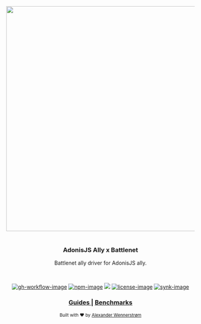 <div align="center">
  <img src="https://res.cloudinary.com/adonisjs/image/upload/q_100/v1558612869/adonis-readme_zscycu.jpg" width="600px">
</div>

<br />

<div align="center">
  <h3>AdonisJS Ally x Battlenet</h3>
  <p>
    Battlenet ally driver for AdonisJS ally.
  </p>
</div>

<br />

<div align="center">

[![gh-workflow-image]][gh-workflow-url] [![npm-image]][npm-url] ![][typescript-image] [![license-image]][license-url] [![synk-image]][synk-url]

</div>

<div align="center">
  <h3>
    <!--<a href="https://adonisjs.com">
      Website
    </a>
    <span> | </span>-->
    <a href="https://docs.adonisjs.com/guides/auth/social">
      Guides
    </a>
    <span> | </span>
    <!--<a href="CONTRIBUTING.md">
      Contributing
    </a>
    <span> | </span>-->
    <a href="benchmarks.md">
      Benchmarks
    </a>
  </h3>
</div>

<div align="center">
  <sub>Built with ❤︎ by <a href="https://twitter.com/AlexanderYW">Alexander Wennerstrøm</a>
</div>

[gh-workflow-image]: https://img.shields.io/github/workflow/status/alexanderyw/adonis-ally-battlenet/Node.js%20CI/main?style=for-the-badge
[gh-workflow-url]: https://github.com/alexanderyw/adonis-ally-battlenet/actions/workflows/test.yml "Github action"

[typescript-image]: https://img.shields.io/badge/Typescript-294E80.svg?style=for-the-badge&logo=typescript
[typescript-url]:  "typescript"

[npm-image]: https://img.shields.io/npm/v/adonis-ally-battlenet.svg?style=for-the-badge&logo=npm
[npm-url]: https://npmjs.org/package/adonis-ally-battlenet "npm"

[license-image]: https://img.shields.io/npm/l/adonis-ally-battlenet?color=blueviolet&style=for-the-badge
[license-url]: LICENSE.md "license"

[synk-image]: https://img.shields.io/snyk/vulnerabilities/github/alexanderyw/adonis-ally-battlenet?label=Synk%20Vulnerabilities&style=for-the-badge
[synk-url]: https://snyk.io/test/github/alexanderyw/adonis-ally-battlenet?targetFile=package.json "synk"